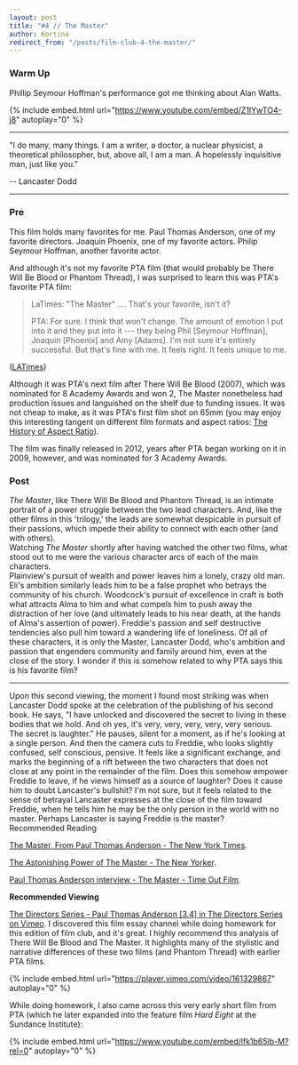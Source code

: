 ```yaml
---
layout: post
title: "#4 // The Master"
author: Kortina
redirect_from: "/posts/film-club-4-the-master/"
---
```


### Warm Up

Phillip Seymour Hoffman's performance got me thinking about Alan Watts.

{% include embed.html url="https://www.youtube.com/embed/Z1IYwTO4-j8" autoplay="0" %}

* * *

"I do many, many things. I am a writer, a doctor, a nuclear physicist, a theoretical philosopher, but, above all, I am a man. A hopelessly inquisitive man, just like you."

-- Lancaster Dodd

* * *

### Pre

This film holds many favorites for me. Paul Thomas Anderson, one of my favorite directors. Joaquin Phoenix, one of my favorite actors. Philip Seymour Hoffman, another favorite actor.

And although it's not my favorite PTA film (that would probably be There Will Be Blood or Phantom Thread), I was surprised to learn this was PTA's favorite PTA film:

> LaTimes: "The Master" .... That's your favorite, isn't it?
> 
> PTA: For sure. I think that won't change. The amount of emotion I put into it and they put into it --- they being Phil [Seymour Hoffman], Joaquin [Phoenix] and Amy [Adams]. I'm not sure it's entirely successful. But that's fine with me. It feels right. It feels unique to me.

([LATimes](http://www.latimes.com/entertainment/envelope/la-en-mn-paul-thomas-anderson-phantom-thread-oscars-20180220-htmlstory.html))

Although it was PTA's next film after There Will Be Blood (2007), which was nominated for 8 Academy Awards and won 2, The Master nonetheless had production issues and languished on the shelf due to funding issues. It was not cheap to make, as it was PTA's first film shot on 65mm (you may enjoy this interesting tangent on different film formats and aspect ratios: [The History of Aspect Ratio](https://vimeo.com/68830569)).

The film was finally released in 2012, years after PTA began working on it in 2009, however, and was nominated for 3 Academy Awards.

### Post

*The Master*, like There Will Be Blood and Phantom Thread, is an intimate portrait of a power struggle between the two lead characters. And, like the other films in this 'trilogy,' the leads are somewhat despicable in pursuit of their passions, which impede their ability to connect with each other (and with others).\
Watching *The Master* shortly after having watched the other two films, what stood out to me were the various character arcs of each of the main characters.\
Plainview's pursuit of wealth and power leaves him a lonely, crazy old man. Eli's ambition similarly leads him to be a false prophet who betrays the community of his church. Woodcock's pursuit of excellence in craft is both what attracts Alma to him and what compels him to push away the distraction of her love (and ultimately leads to his near death, at the hands of Alma's assertion of power). Freddie's passion and self destructive tendencies also pull him toward a wandering life of loneliness. Of all of these characters, it is only the Master, Lancaster Dodd, who's ambition and passion that engenders community and family around him, even at the close of the story. I wonder if this is somehow related to why PTA says this is his favorite film?

* * *

Upon this second viewing, the moment I found most striking was when Lancaster Dodd spoke at the celebration of the publishing of his second book. He says, "I have unlocked and discovered the secret to living in these bodies that we hold. And oh yes, it's very, very, very, very, very serious. The secret is laughter." He pauses, silent for a moment, as if he's looking at a single person. And then the camera cuts to Freddie, who looks slightly confused, self conscious, pensive. It feels like a significant exchange, and marks the beginning of a rift between the two characters that does not close at any point in the remainder of the film. Does this somehow empower Freddie to leave, if he views himself as a source of laughter? Does it cause him to doubt Lancaster's bullshit? I'm not sure, but it feels related to the sense of betrayal Lancaster expresses at the close of the film toward Freddie, when he tells him he may be the only person in the world with no master. Perhaps Lancaster is saying Freddie is the master?\
Recommended Reading

[The Master, From Paul Thomas Anderson - The New York Times](https://www.nytimes.com/2012/09/14/movies/review-the-master-from-paul-thomas-anderson.html).

[The Astonishing Power of The Master - The New Yorker](https://www.newyorker.com/culture/richard-brody/the-astonishing-power-of-the-master).

[Paul Thomas Anderson interview - The Master - Time Out Film](https://www.timeout.com/london/film/paul-thomas-anderson-interview).

**Recommended Viewing**

[The Directors Series - Paul Thomas Anderson [3.4] in The Directors Series on Vimeo](https://vimeo.com/channels/directorsseries/161329867). I discovered this film essay channel while doing homework for this edition of film club, and it's great. I highly recommend this analysis of There Will Be Blood and The Master. It highlights many of the stylistic and narrative differences of these two films (and Phantom Thread) with earlier PTA films.

{% include embed.html url="https://player.vimeo.com/video/161329867" autoplay="0" %}

While doing homework, I also came across this very early short film from PTA (which he later expanded into the feature film *Hard Eight* at the Sundance Institute):

{% include embed.html url="https://www.youtube.com/embed/lfk1b65lb-M?rel=0" autoplay="0" %}
